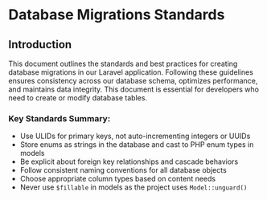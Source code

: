 # Database Migrations Standards

## Introduction

This document outlines the standards and best practices for creating database migrations in our Laravel application. Following these guidelines ensures consistency across our database schema, optimizes performance, and maintains data integrity. This document is essential for developers who need to create or modify database tables.

### Key Standards Summary:

- Use ULIDs for primary keys, not auto-incrementing integers or UUIDs
- Store enums as strings in the database and cast to PHP enum types in models
- Be explicit about foreign key relationships and cascade behaviors
- Follow consistent naming conventions for all database objects
- Choose appropriate column types based on content needs
- Never use `$fillable` in models as the project uses `Model::unguard()`


